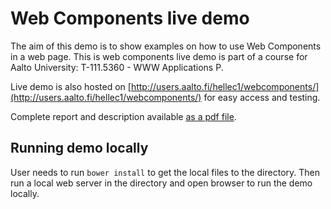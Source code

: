 # Web Components live demo

The aim of this demo is to show examples on how to use Web Components in a web page.
This is web components live demo is part of a course for Aalto University: T-111.5360 - WWW Applications P.

Live demo is also hosted on [http://users.aalto.fi/hellec1/webcomponents/](http://users.aalto.fi/hellec1/webcomponents/) for easy access and testing.

Complete report and description available [as a pdf file](WebComponents-report.pdf).

## Running demo locally

User needs to run `bower install` to get the local files to the directory. Then run a local web server in the directory and open browser to run the demo locally.